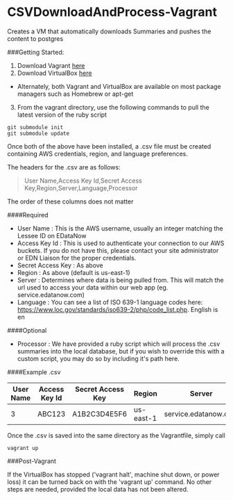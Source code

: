 # CSVDownloadAndProcess-Vagrant
Creates a VM that automatically downloads Summaries and pushes the content to postgres

###Getting Started:

1. Download Vagrant [here](https://www.vagrantup.com/downloads.html)
2. Download VirtualBox [here](https://www.virtualbox.org/wiki/Downloads)
  * Alternately, both Vagrant and VirtualBox are available on most package managers such as Homebrew or apt-get
3. From the vagrant directory, use the following commands to pull the latest version of the ruby script

~~~
git submodule init
git submodule update
~~~

Once both of the above have been installed, a .csv file must be created containing AWS credentials, region, and language preferences.

The headers for the .csv are as follows:

> User Name,Access Key Id,Secret Access Key,Region,Server,Language,Processor

The order of these columns does not matter

####Required
- User Name : This is the AWS username, usually an integer matching the Lessee ID on EDataNow
- Access Key Id : This is used to authenticate your connection to our AWS buckets. If you do not have this, please contact your site administrator or EDN Liaison for the proper credentials.
- Secret Access Key : As above
- Region : As above (default is us-east-1)
- Server : Determines where data is being pulled from. This will match the url used to access your data within our web app (eg. service.edatanow.com)
- Language : You can see a list of ISO 639-1 language codes here: https://www.loc.gov/standards/iso639-2/php/code_list.php. English is en

####Optional
- Processor : We have provided a ruby script which will process the .csv summaries into the local database, but if you wish to override this with a custom script, you may do so by including it's path here.

####Example .csv

| User Name | Access Key Id | Secret Access Key | Region    | Server               | Language | Processor |
|-----------|---------------|-------------------|-----------|----------------------|----------|-----------|
| 3         | ABC123        | A1B2C3D4E5F6      | us-east-1 | service.edatanow.com | en       |           |

Once the .csv is saved into the same directory as the Vagrantfile, simply call
~~~
vagrant up
~~~

###Post-Vagrant

If the VirtualBox has stopped ('vagrant halt', machine shut down, or power loss) it can be turned back on with the 'vagrant up' command. No other steps are needed, provided the local data has not been altered.